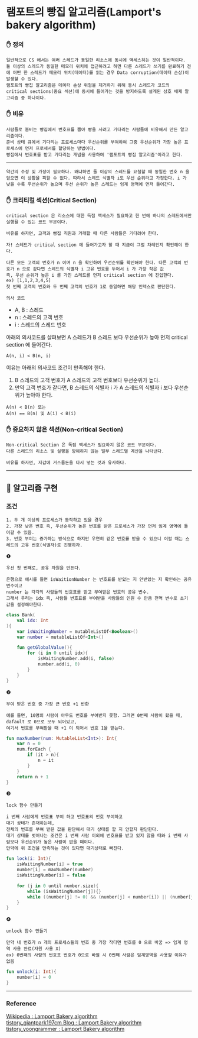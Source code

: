 # 램포트의 빵집 알고리즘(Lamport's bakery algorithm)
### ✋ 정의
```text
일반적으로 CS 에서는 여러 스레드가 동일한 리소스에 동시에 액세스하는 것이 일반적이다.
둘 이상의 스레드가 동일한 메모리 위치에 접근하려고 하면 다른 스레드가 쓰기를 완료하기 전에 어떤 한 스레드가 메모리 위치(데이터)를 읽는 경우 Data corruption(데이터 손상)이 발생할 수 있다. 
램포트의 빵집 알고리즘은 데이터 손상 위험을 제거하기 위해 동시 스레드가 코드의 critical sections(중요 섹션)에 동시에 들어가는 것을 방지하도록 설게된 상호 배제 알고리즘 중 하나이다.  
```
### ✋ 비유
```text
사람들로 붐비는 빵집에서 번호표를 뽑아 빵을 사려고 기다리는 사람들에 비유해서 만든 알고리즘이다.
준비 상태 큐에서 기다리는 프로세스마다 우선순위를 부여하여 그중 우선순위가 가장 높은 프로세스에 먼저 프로세서를 할당하는 방법이다. 
빵집에서 번호표를 받고 기다리는 개념을 사용하여 '램포트의 빵집 알고리즘'이라고 한다.
```
---
`약간의 수정 및 가정이 필요하다.
왜냐하면 둘 이상의 스레드를 요철할 때 동일한 번호 n 을 얻으면 이 상황을 피할 수 없다.
따라서 스레드 식별자 i도 우선 순위라고 가정한다.
i 가 낮을 수록 우선순위가 높으며 우선 순위가 높은 스레드는 임계 영역에 먼저 들어간다.`
### ✋ 크리티컬 섹션(Critical Section)
```texet
critical section 은 리소스에 대한 독점 액세스가 필요하고 한 번에 하나의 스레드에서만 실행될 수 있는 코드 부분이다.

비유를 하자면, 고객과 빵집 직원과 거래할 때 다른 사람들은 기다려야 한다.
```
```text
자! 스레드가 critical section 에 들어가고자 할 때 지금이 그럴 차례인지 확인해야 한다.

다른 모든 고객의 번호가 n 이며 n 을 확인하여 우선순위를 확인해야 한다. 다른 고객의 번호가 n 으로 같다면 스레드의 식별자 i 고유 번호를 두어서 i 가 가장 작은 값 
즉, 우선 순위가 높은 i 를 가진 스레드를 먼저 critical section 에 진입한다.
ex) [1,1,2,3,4,5]
첫 번째 고객의 번호와 두 번째 고객의 번호가 1로 동일하면 해당 인덱스로 판단한다.
```

`의사 코드`
- A, B : 스레드<br>
- n : 스레드의 고객 번호<br>
- i : 스레드의 스레드 번호<br>

아래의 의사코드를 살펴보면 A 스레드가 B 스레드 보다 우선순위가 높아 먼저 critical section 에 들어간다.
```text
A(n, i) < B(n, i)
```
이유는 아래의 의사코드 조건이 만족해야 한다.<br>
1. B 스레드의 고객 번호가 A 스레드의 고객 번호보다 우선순위가 높다.
2. 만약 고객 번호가 같다면, B 스레드의 식별자 i 가 A 스레드의 식별자 i 보다 우선순위가 높아야 한다.
```text
A(n) < B(n) 또는
A(n) == B(n) 및 A(i) < B(i)
```
### ✋ 중요하지 않은 섹션(Non-critical Section)
```text
Non-critical Section 은 독점 액세스가 필요하지 않은 코드 부분이다.
다른 스레드의 리소스 및 실행을 방해하지 않는 일부 스레드별 계산을 나타낸다.

비유를 하자면, 지갑에 거스름돈을 다시 넣는 것과 유사하다.
```
---
## 🚀 알고리즘 구현
### 조건
```text
1. 두 개 이상의 프로세스가 동작하고 있을 경우
2. 가장 낮은 번호 즉, 우선순위가 높은 번호를 받은 프로세스가 가장 먼저 임계 영역에 들어갈 수 있음.
3. 번호 부여는 증가하는 방식으로 하지만 우연히 같은 번호를 받을 수 있으니 이럴 때는 스레드의 고유 번호(식별자)로 진행하자.
```
❶
```text
우선 첫 번째로, 공유 자원을 만든다.

은행으로 예시를 들면 isWaitionNumber 는 번호표를 받았는 지 안받았는 지 확인하는 공유 변수이고 
number 는 각각의 사람들의 번호표를 받고 부여받은 번호의 공유 변수.
그래서 우리는 idx 즉, 사람들 번호표를 부여받을 사람들의 인원 수 만큼 전역 변수로 초기값을 설정해야한다.
```
```kotlin
class Bank(
    val idx: Int
){
    var isWaitingNumber = mutableListOf<Boolean>() 
    var number = mutableListOf<Int>() 

    fun getGlobalValue(){
        for (i in 0 until idx){
            isWaitingNumber.add(i, false)
            number.add(i, 0)
        }
    }
}

```
❷ 
```text
부여 받은 번호 중 가장 큰 번호 +1 반환

예를 들면, 10명의 사람이 아무도 번호를 부여받지 못함. 그러면 0번째 사람이 왔을 때, dafault 로 0으로 모두 되어있고, 
여기서 번호를 부여받을 때 +1 이 되어서 번호 1을 받는다.
```
```kotlin
fun maxNumber(num: MutableList<Int>): Int{
    var n = 0
    num.forEach {
        if (it > n){
            n = it
        }
    }
    return n + 1
}
```
❸ 
```text
lock 함수 만들기

i 번째 사람에게 번호표 부여 하고 번호표의 번호 부여하고
대기 상태가 존재하는데,
전체의 번호를 부여 받은 값을 판단해서 대기 상태를 할 지 안할지 판단한다.
대기 상태를 벗어나는 조건은 i 번째 사람 이외에 번호표를 받고 있지 않을 때와 i 번째 사람보다 우선순위가 높은 사람이 없을 때이다.
만약에 위 조건을 만족하는 것이 있다면 대기상태로 빠진다.
```
```kotlin
fun lock(i: Int){
    isWaitingNumber[i] = true 
    number[i] = maxNumber(number) 
    isWaitingNumber[i] = false 

    for (j in 0 until number.size){
        while (isWaitingNumber[j]){}
        while ((number[j] != 0) && (number[j] < number[i]) || (number[j] == number[i] && j < i)){}
    }
}
```
❹
```text
unlock 함수 만들기

만약 내 번호가 n 개의 프로세스들의 번호 중 가장 작다면 번호를 0 으로 바꿈 => 임계 영역 사용 완료(자원 사용 X)
ex) 0번째의 사람의 번호표 번호가 0으로 바뀔 시 0번째 사람은 임계영역을 사용할 이유가 없음
```
```kotlin
fun unlock(i: Int){
    number[i] = 0
}
```
---
### Reference
[Wikipedia : Lamport Bakery algorithm](https://en.wikipedia.org/wiki/Lamport%27s_bakery_algorithm)<br>
[tistory_giantpark197cm Blog : Lamport Bakery algorithm](https://giantpark197cm.tistory.com/209)<br>
[tistory_yoongrammer : Lamport Bakery algorithm](https://yoongrammer.tistory.com/61)
